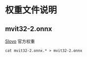 # 权重文件说明

## mvit32-2.onnx
[Slovo](https://github.com/hukenovs/slovo) 官方权重
```
cat mvit32-2.onnx.* > mvit32-2.onnx
```
